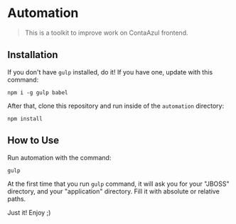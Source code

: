 # Automation

> This is a toolkit to improve work on ContaAzul frontend.

## Installation

If you don't have `gulp` installed, do it! If you have one, update with this command:

```
npm i -g gulp babel
```

After that, clone this repository and run inside of the `automation` directory:

```
npm install
```

## How to Use

Run automation with the command:

```
gulp
```

At the first time that you run `gulp` command, it will ask you for your "JBOSS" directory, and your "application" directory. Fill it with absolute or relative paths.

Just it! Enjoy ;)
